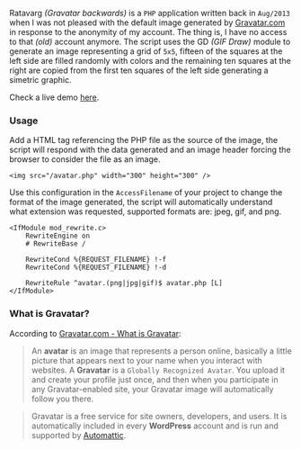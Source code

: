 
Ratavarg _(Gravatar backwards)_ is a `PHP` application written back in `Aug/2013` when I was not pleased with the default image generated by [Gravatar.com](http://en.gravatar.com/) in response to the anonymity of my account. The thing is, I have no access to that _(old)_ account anymore. The script uses the GD _(GIF Draw)_ module to generate an image representing a grid of `5x5`, fifteen of the squares at the left side are filled randomly with colors and the remaining ten squares at the right are copied from the first ten squares of the left side generating a simetric graphic.

Check a live demo [here](http://cixtor.com/gravatar).

### Usage

Add a HTML tag referencing the PHP file as the source of the image, the script will respond with the data generated and an image header forcing the browser to consider the file as an image.

```
<img src="/avatar.php" width="300" height="300" />
```

Use this configuration in the `AccessFilename` of your project to change the format of the image generated, the script will automatically understand what extension was requested, supported formats are: jpeg, gif, and png.

```
<IfModule mod_rewrite.c>
    RewriteEngine on
    # RewriteBase /

    RewriteCond %{REQUEST_FILENAME} !-f
    RewriteCond %{REQUEST_FILENAME} !-d

    RewriteRule ^avatar.(png|jpg|gif)$ avatar.php [L]
</IfModule>
```

### What is Gravatar?

According to [Gravatar.com - What is Gravatar](http://en.gravatar.com/support/what-is-gravatar/):

> An **avatar** is an image that represents a person online, basically a little picture that appears next to your name when you interact with websites. A **Gravatar** is a `Globally Recognized Avatar`. You upload it and create your profile just once, and then when you participate in any Gravatar-enabled site, your Gravatar image will automatically follow you there.

> Gravatar is a free service for site owners, developers, and users. It is automatically included in every **WordPress** account and is run and supported by [Automattic](http://automattic.com/).
